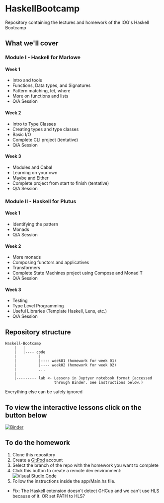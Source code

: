 # HaskellBootcamp

Repository containing the lectures and homework of the IOG's Haskell Bootcamp

## What we'll cover

### Module I - Haskell for Marlowe

#### Week 1

- Intro and tools
- Functions, Data types, and Signatures
- Pattern matching, let, where
- More on functions and lists
- Q/A Session

#### Week 2

- Intro to Type Classes
- Creating types and type classes
- Basic I/O
- Complete CLI project (tentative)
- Q/A Session

#### Week 3

- Modules and Cabal
- Learning on your own
- Maybe and Either
- Complete project from start to finish (tentative)
- Q/A Session

### Module II - Haskell for Plutus

#### Week 1

- Identifying the pattern
- Monads
- Q/A Session

#### Week 2

- More monads
- Composing functors and applicatives
- Transformers
- Complete State Machines project using Compose and Monad T
- Q/A Session

#### Week 3

- Testing
- Type Level Programming
- Useful Libraries (Template Haskell, Lens, etc.)
- Q/A Session

## Repository structure

    Haskell-Bootcamp
        |   |
        |   |---- code
        |          |
        |          |---- week01 (homework for week 01)
        |          |---- week02 (homework for week 02)
        |          ...
        |
        |--------- lab <- Lessons in Juptyer notebook format (accessed
                          through Binder. See instructions below.)

Everything else can be safely ignored

## To view the interactive lessons click on the button below

[![Binder](https://mybinder.org/badge_logo.svg)](https://mybinder.org/v2/gh/rober-m/haskell-bootcamp/HEAD?labpath=%2Flab%2F1.1-Introduction-to-haskell.ipynb)

## To do the homework

1. Clone this repository
2. Create a [GitPod](https://www.gitpod.io/) account
3. Select the branch of the repo with the homework you want to complete
4. Click this button to create a remote dev environment: [![Visual Studio Code](https://img.shields.io/badge/Visual%20Studio%20Code-0078d7.svg?style=flat&logo=visual-studio-code&logoColor=white)](https://gitpod.io/#https://github.com/rober-m/haskell-bootcamp)
5. Follow the instructions inside the app/Main.hs file.

- Fix: The Haskell extension doesn't detect GHCup and we can't use HLS because of it. OR set PATH to HLS?
